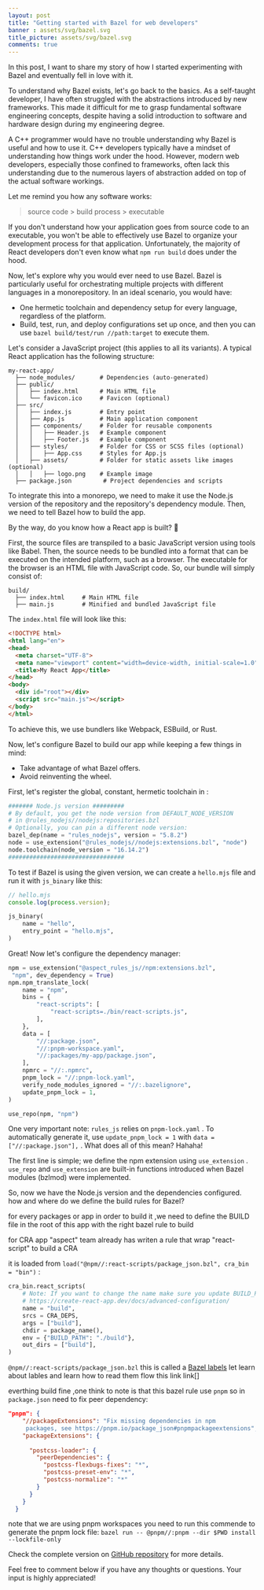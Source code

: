```yaml
---
layout: post
title: "Getting started with Bazel for web developers"
banner : assets/svg/bazel.svg
title_picture: assets/svg/bazel.svg
comments: true
---
```





In this post, I want to share my story of how I started experimenting with Bazel and eventually fell in love with it.

To understand why Bazel exists, let's go back to the basics. As a self-taught developer, I have often struggled with the abstractions introduced by new frameworks. This made it difficult for me to grasp fundamental software engineering concepts, despite having a solid introduction to software and hardware design during my engineering degree.

A C++ programmer would have no trouble understanding why Bazel is useful and how to use it. C++ developers typically have a mindset of understanding how things work under the hood. However, modern web developers, especially those confined to frameworks, often lack this understanding due to the numerous layers of abstraction added on top of the actual software workings.

Let me remind you how any software works:
> source code > build process > executable

If you don't understand how your application goes from source code to an executable, you won't be able to effectively use Bazel to organize your development process for that application. Unfortunately, the majority of React developers don't even know what  `npm run build`  does under the hood.

Now, let's explore why you would ever need to use Bazel. Bazel is particularly useful for orchestrating multiple projects with different languages in a monorepository. In an ideal scenario, you would have:

- One hermetic toolchain and dependency setup for every language, regardless of the platform.
- Build, test, run, and deploy configurations set up once, and then you can use  `bazel build/test/run //path:target`  to execute them.

Let's consider a JavaScript project (this applies to all its variants). A typical React application has the following structure:

```plaintext
my-react-app/
  ├── node_modules/       # Dependencies (auto-generated)
  ├── public/
  │   ├── index.html      # Main HTML file
  │   └── favicon.ico     # Favicon (optional)
  ├── src/
  │   ├── index.js        # Entry point
  │   ├── App.js          # Main application component
  │   ├── components/     # Folder for reusable components
  │   │   ├── Header.js   # Example component
  │   │   ├── Footer.js   # Example component
  │   ├── styles/         # Folder for CSS or SCSS files (optional)
  │   │   ├── App.css     # Styles for App.js
  │   ├── assets/         # Folder for static assets like images (optional)
  │   │   ├── logo.png    # Example image
  ├── package.json         # Project dependencies and scripts
```

To integrate this into a monorepo, we need to make it use the Node.js version of the repository and the repository's dependency module. Then, we need to tell Bazel how to build the app.

By the way, do you know how a React app is built? 🧐

First, the source files are transpiled to a basic JavaScript version using tools like Babel. Then, the source needs to be bundled into a format that can be executed on the intended platform, such as a browser. The executable for the browser is an HTML file with JavaScript code. So, our bundle will simply consist of:
```plaintext
build/
  ├── index.html     # Main HTML file
  ├── main.js        # Minified and bundled JavaScript file

```
The  `index.html`  file will look like this:
```html
<!DOCTYPE html>
<html lang="en">
<head>
  <meta charset="UTF-8">
  <meta name="viewport" content="width=device-width, initial-scale=1.0">
  <title>My React App</title>
</head>
<body>
  <div id="root"></div>
  <script src="main.js"></script>
</body>
</html>
```
To achieve this, we use bundlers like Webpack, ESBuild, or Rust.

Now, let's configure Bazel to build our app while keeping a few things in mind:

- Take advantage of what Bazel offers.
- Avoid reinventing the wheel.

First, let's register the global, constant, hermetic toolchain in :

```python
####### Node.js version #########
# By default, you get the node version from DEFAULT_NODE_VERSION 
# in @rules_nodejs//nodejs:repositories.bzl
# Optionally, you can pin a different node version:
bazel_dep(name = "rules_nodejs", version = "5.8.2")
node = use_extension("@rules_nodejs//nodejs:extensions.bzl", "node")
node.toolchain(node_version = "16.14.2")
#################################
```
To test if Bazel is using the given version, we can create a  `hello.mjs`  file and run it with  `js_binary`  like this:
```javascript
// hello.mjs
console.log(process.version);
```
```python
js_binary(
    name = "hello",
    entry_point = "hello.mjs",
)
```
Great! Now let's configure the dependency manager:
```python
npm = use_extension("@aspect_rules_js//npm:extensions.bzl",
 "npm", dev_dependency = True)
npm.npm_translate_lock(
    name = "npm",
    bins = {
        "react-scripts": [
            "react-scripts=./bin/react-scripts.js",
        ],
    },
    data = [
        "//:package.json",
        "//:pnpm-workspace.yaml",
        "//:packages/my-app/package.json",
    ],
    npmrc = "//:.npmrc",
    pnpm_lock = "//:pnpm-lock.yaml",
    verify_node_modules_ignored = "//:.bazelignore",
    update_pnpm_lock = 1,
)

use_repo(npm, "npm")
```

One very important note:  `rules_js`  relies on  `pnpm-lock.yaml` . To automatically generate it, use  `update_pnpm_lock = 1`  with  `data = ["//:package.json"],` .
What does all of this mean? Hahaha!

The first line is simple; we define the npm extension using  `use_extension` .  `use_repo`  and  `use_extension`  are built-in functions introduced when Bazel modules (bzlmod) were implemented.

So, now we have the Node.js version and the dependencies configured. how and where do we define the build rules for Bazel? 

for every packages or app in order to build it ,we need to define the BUILD file in the root of this app
with the right bazel rule to build

for CRA app "aspect" team already has writen a rule that wrap "react-script" to build a CRA

it is loaded from  `load("@npm//:react-scripts/package_json.bzl", cra_bin = "bin")` :
```python
cra_bin.react_scripts(
    # Note: If you want to change the name make sure you update BUILD_PATH below accordingly
    # https://create-react-app.dev/docs/advanced-configuration/
    name = "build",
    srcs = CRA_DEPS,
    args = ["build"],
    chdir = package_name(),
    env = {"BUILD_PATH": "./build"},
    out_dirs = ["build"],
)
```
`@npm//:react-scripts/package_json.bzl` this  is  called a [Bazel labels]()
let learn about lables and learn how  to read them flow this link link[]



everthing build fine ,one think to note is that this bazel rule use `pnpm` so in `package.json` need to fix peer dependency:
```json
"pnpm": {
    "//packageExtensions": "Fix missing dependencies in npm
     packages, see https://pnpm.io/package_json#pnpmpackageextensions",
    "packageExtensions": {
 
      "postcss-loader": {
        "peerDependencies": {
          "postcss-flexbugs-fixes": "*",
          "postcss-preset-env": "*",
          "postcss-normalize": "*"
        }
      }
    }
  }
```


note that we are using pnpm workspaces
you need to run this commende to generate the pnpm lock file:
`bazel run -- @pnpm//:pnpm --dir $PWD install --lockfile-only`



Check the complete version on [GitHub repository](https://github.com/younessssssss/Bazel-React-Monorepo-Example) for more details.

Feel free to comment below if you have any thoughts or questions. Your input is highly appreciated!